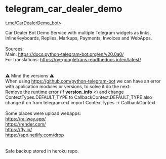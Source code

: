 # telegram_car_dealer_demo
[t.me/CarDealerDemo_bot>](https://t.me/CarDealerDemo_bot)

Car Dealer Bot Demo Service with multiple Telegram widgets as links, InlineKeyboards, Replies, Markups, Payments, Invoices and WebApps.
<br>
<br>
Sources: <br>
Main: https://docs.python-telegram-bot.org/en/v20.0a0/ <br>
For translations: https://py-googletrans.readthedocs.io/en/latest/<br>
<br>
<br>
⚠ Mind the versions ⚠ <br>
When using https://github.com/python-telegram-bot we can have an error with application modules or versions, to solve it do the next:<br>
Remove the runtime error (if __version_info__ <) and change ContextTypes.DEFAULT_TYPE to CallbackContext.DEFAULT_TYPE also change it on from telegram.ext import ContextTypes -> CallbackContext
<br>
<br>
Some places were upload webapps: <br>
https://railway.app/ <br>
https://render.com/ <br>
https://fly.io/ <br>
https://app.netlify.com/drop <br>
<br>
<br>
Safe backup stored in heroku repo.

